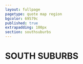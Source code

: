 ```yaml
---
layout: fullpage
pagetype: quote map region
bgcolor: 69579c
published: true
extrapadding: 100px
section: southsuburbs
---
```


<div id="southsuburbs" class="mapstage"></div>
<div class="mapstage"></div>

# SOUTH SUBURBS